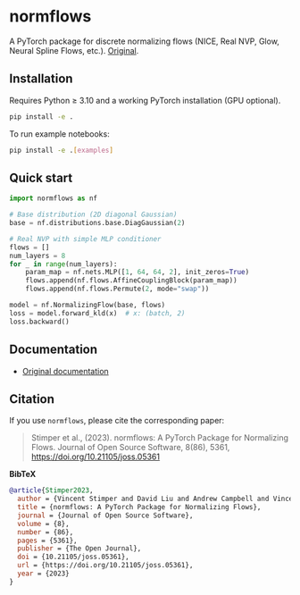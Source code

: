# normflows

A PyTorch package for discrete normalizing flows (NICE, Real NVP, Glow, Neural Spline Flows, etc.).
[Original](https://github.com/VincentStimper/normalizing-flows). 

## Installation

Requires Python ≥ 3.10 and a working PyTorch installation (GPU optional).

```bash
pip install -e .
```

To run example notebooks:

```bash
pip install -e .[examples]
```

## Quick start

```python
import normflows as nf

# Base distribution (2D diagonal Gaussian)
base = nf.distributions.base.DiagGaussian(2)

# Real NVP with simple MLP conditioner
flows = []
num_layers = 8
for _ in range(num_layers):
    param_map = nf.nets.MLP([1, 64, 64, 2], init_zeros=True)
    flows.append(nf.flows.AffineCouplingBlock(param_map))
    flows.append(nf.flows.Permute(2, mode="swap"))

model = nf.NormalizingFlow(base, flows)
loss = model.forward_kld(x)  # x: (batch, 2)
loss.backward()
```

## Documentation

* [Original documentation](https://vincentstimper.github.io/normalizing-flows/)

## Citation

If you use `normflows`, please cite the corresponding paper:

> Stimper et al., (2023). normflows: A PyTorch Package for Normalizing Flows.
> Journal of Open Source Software, 8(86), 5361, https://doi.org/10.21105/joss.05361

**BibTeX**

```bibtex
@article{Stimper2023,
  author = {Vincent Stimper and David Liu and Andrew Campbell and Vincent Berenz and Lukas Ryll and Bernhard Schölkopf and José Miguel Hernández-Lobato},
  title = {normflows: A PyTorch Package for Normalizing Flows},
  journal = {Journal of Open Source Software},
  volume = {8},
  number = {86},
  pages = {5361},
  publisher = {The Open Journal},
  doi = {10.21105/joss.05361},
  url = {https://doi.org/10.21105/joss.05361},
  year = {2023}
}
```
